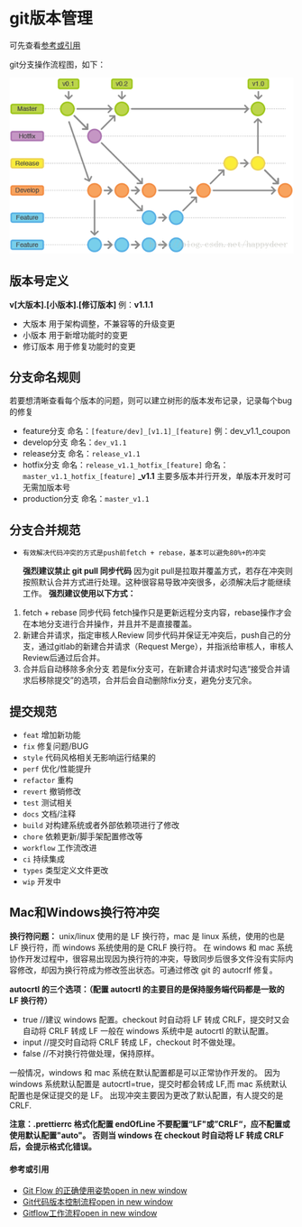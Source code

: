 

# git版本管理

可先查看[参考或引用](#mac和windows换行符冲突)

git分支操作流程图，如下：

![git flow](assets/gitflow.png)

## 版本号定义

**v\[大版本\].\[小版本\].\[修订版本\]** 例：**v1.1.1**

* 大版本 
  用于架构调整，不兼容等的升级变更
* 小版本 
  用于新增功能时的变更
* 修订版本 
  用于修复功能时的变更

## 分支命名规则

若要想清晰查看每个版本的问题，则可以建立树形的版本发布记录，记录每个bug的修复

* feature分支 
  命名：`[feature/dev]_[v1.1]_[feature]` 
  例：dev\_v1.1\_coupon
* develop分支 
  命名：`dev_v1.1`
* release分支 
  命名：`release_v1.1`
* hotfix分支 命名：`release_v1.1_hotfix_[feature]` 命名：`master_v1.1_hotfix_[feature]` 
  **\_v1.1** 主要多版本并行开发，单版本开发时可无需加版本号
* production分支 
  命名：`master_v1.1`

## 分支合并规范

* `有效解决代码冲突的方式是push前fetch + rebase，基本可以避免80%+的冲突`

  **强烈建议禁止 git pull 同步代码** 
  因为git pull是拉取并覆盖方式，若存在冲突则按照默认合并方式进行处理。这种很容易导致冲突很多，必须解决后才能继续工作。 
  **强烈建议使用以下方式：**

1.  fetch + rebase 同步代码 
    fetch操作只是更新远程分支内容，rebase操作才会在本地分支进行合并操作，并且并不是直接覆盖。
2.  新建合并请求，指定审核人Review 
    同步代码并保证无冲突后，push自己的分支，通过gitlab的新建合并请求（Request Merge），并指派给审核人，审核人Review后通过后合并。
3.  合并后自动移除多余分支 若是fix分支可，在新建合并请求时勾选“接受合并请求后移除提交”的选项，合并后会自动删除fix分支，避免分支冗余。

## 提交规范

* `feat` 增加新功能
* `fix` 修复问题/BUG
* `style` 代码风格相关无影响运行结果的
* `perf` 优化/性能提升
* `refactor` 重构
* `revert` 撤销修改
* `test` 测试相关
* `docs` 文档/注释
* `build` 对构建系统或者外部依赖项进行了修改
* `chore` 依赖更新/脚手架配置修改等
* `workflow` 工作流改进
* `ci` 持续集成
* `types` 类型定义文件更改
* `wip` 开发中

## Mac和Windows换行符冲突

**换行符问题：** 
unix/linux 使用的是 LF 换行符，mac 是 linux 系统，使用的也是 LF 换行符，而 windows 系统使用的是 CRLF 换行符。 
在 windows 和 mac 系统协作开发过程中，很容易出现因为换行符的冲突，导致同步后很多文件没有实际内容修改，却因为换行符成为修改签出状态。可通过修改 git 的 autocrlf 修复。

**autocrtl 的三个选项：（配置 autocrtl 的主要目的是保持服务端代码都是一致的 LF 换行符）**

* true //建议 windows 配置。checkout 时自动将 LF 转成 CRLF，提交时又会自动将 CRLF 转成 LF 一般在 windows 系统中是 autocrtl 的默认配置。
* input //提交时自动将 CRLF 转成 LF，checkout 时不做处理。
* false //不对换行符做处理，保持原样。

一般情况，windows 和 mac 系统在默认配置都是可以正常协作开发的。 
因为 windows 系统默认配置是 autocrtl=true，提交时都会转成 LF,而 mac 系统默认配置也是保证提交的是 LF。 出现冲突主要因为更改了默认配置，有人提交的是 CRLF.

**注意：.prettierrc 格式化配置 endOfLine 不要配置“LF"或”CRLF“，应不配置或使用默认配置"auto"。 
否则当 windows 在 checkout 时自动将 LF 转成 CRLF 后，会提示格式化错误。**

####  参考或引用

* [Git Flow 的正确使用姿势open in new window](https://www.jianshu.com/p/41910dc6ef29)
* [Git代码版本控制流程open in new window](https://www.cnblogs.com/fangsmile/p/11535302.html)
* [Gitflow工作流程open in new window](https://www.cnblogs.com/jeffery-zou/p/10280167.html)
